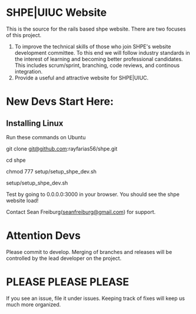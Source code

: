 # SHPE|UIUC Website

This is the source for the rails based shpe website. There are two focuses of this project. 
  1) To improve the technical skills of those who join SHPE's website development committee. To this end we will follow industry standards in the interest of learning and becoming better professional candidates. This includes scrum/sprint, branching, code reviews, and continous integration.
  2) Provide a useful and attractive website for SHPE|UIUC. 

# New Devs Start Here:

## Installing Linux

Run these commands on Ubuntu

git clone git@github.com:rayfarias56/shpe.git


cd shpe


chmod 777 setup/setup_shpe_dev.sh


setup/setup_shpe_dev.sh



Test by going to 0.0.0.0:3000 in your browser. You should see the shpe website load!


Contact Sean Freiburg(seanfreiburg@gmail.com) for support.

# Attention Devs

Please commit to develop. Merging of branches and releases will be controlled by the lead developer on the project.

# PLEASE PLEASE PLEASE

If you see an issue, file it under issues. Keeping track of fixes will keep us much more organized.
